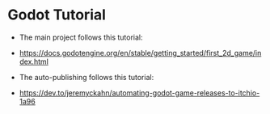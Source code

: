 # Godot Tutorial

* The main project follows this tutorial:
 * https://docs.godotengine.org/en/stable/getting_started/first_2d_game/index.html

* The auto-publishing follows this tutorial:
 * https://dev.to/jeremyckahn/automating-godot-game-releases-to-itchio-1a96
